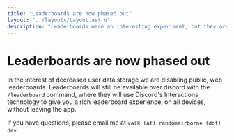 ```yaml
---
title: "Leaderboards are now phased out"
layout: "../layouts/Layout.astro"
description: "Leaderboards were an interesting experiment, but they are being removed."
---
```


# Leaderboards are now phased out

In the interest of decreased user data storage we are disabling public, web leaderboards. Leaderboards will still be
available over discord with the `/leaderboard` command, where they will use Discord's Interactions technology to give
you a rich leaderboard experience, on all devices, without leaving the app.

If you have questions, please email me at `valk (at) randomairborne (dot) dev`.
